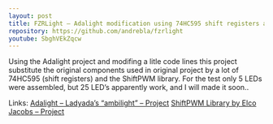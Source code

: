 ```yaml
---
layout: post
title: FZRLight – Adalight modification using 74HC595 shift registers and ShiftPWM library
repository: https://github.com/andrebla/fzrlight
youtube: SbghVEkZqcw
---
```


Using the Adalight project and modifing a litle code lines this project substitute the original components used in original project by a lot of 74HC595 (shift registers) and the ShiftPWM library. For the test only 5 LEDs were assembled, but 25 LED’s apparently work, and I will made it soon..


Links:
[Adalight – Ladyada’s “ambilight” – Project](http://www.ladyada.net/make/adalight/)
[ShiftPWM Library by Elco Jacobs – Project](http://www.elcojacobs.com/shiftpwm/)